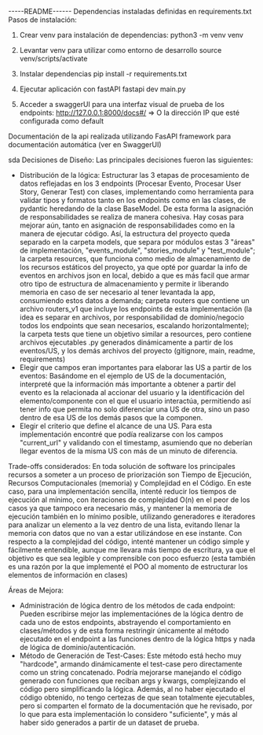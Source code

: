 -----README------
Dependencias instaladas definidas en requirements.txt
Pasos de instalación:
1) Crear venv para instalación de dependencias:
python3 -m venv venv

2) Levantar venv para utilizar como entorno de desarrollo
source venv/scripts/activate

3) Instalar dependencias
pip install -r requirements.txt

4) Ejecutar aplicación con fastAPI
fastapi dev main.py

5) Acceder a swaggerUI para una interfaz visual de prueba de los endpoints:
http://127.0.0.1:8000/docs#/ => O la dirección IP que esté configurada como default


Documentación de la api realizada utilizando FasAPI framework para documentación automática (ver en SwaggerUI)

sda
Decisiones de Diseño:
Las principales decisiones fueron las siguientes:
- Distribución de la lógica: Estructurar las 3 etapas de procesamiento de datos reflejadas en los 3 endpoints (Procesar Evento, Procesar User Story, Generar Test) con clases, implementando como herramienta para validar tipos y formatos tanto en los endpoints como en las clases, de pydantic heredando de la clase BaseModel. De esta forma la asignación de responsabilidades se realiza de manera cohesiva. Hay cosas para mejorar aún, tanto en asignación de responsabilidades como en la manera de ejecutar código. Así, la estructura del proyecto queda separado en la carpeta models, que separa por módulos estas 3 "áreas" de implementación, "events_module", "stories_module" y "test_module"; la carpeta resources, que funciona como medio de almacenamiento de los recursos estáticos del proyecto, ya que opté por guardar la info de eventos en archivos json en local, debido a que es más facil que armar otro tipo de estructura de almacenamiento y permite ir liberando memoria en caso de ser necesario al tener levantada la app, consumiendo estos datos a demanda; carpeta routers que contiene un archivo routers_v1 que incluye los endpoints de esta implementación (la idea es separar en archivos, por responsabilidad de dominio/negocio todos los endpoints que sean necesarios, escalando horizontalmente); la carpeta tests que tiene un objetivo similar a resources, pero contiene archivos ejecutables .py generados dinámicamente a partir de los eventos/US, y los demás archivos del proyecto (gitignore, main, readme, requirements)
- Elegir que campos eran importantes para elaborar las US a partir de los eventos: Basándome en el ejemplo de US de la documentación, interpreté que la información más importante a obtener a partir del evento es la relacionada al accionar del usuario y la identificación del elemento/componente con el que el usuario interactúa, permitiendo así tener info que permita no solo diferenciar una US de otra, sino un paso dentro de esa US de los demás pasos que la componen.
- Elegir el criterio que define el alcance de una US. Para esta implementación encontré que podía realizarse con los campos "current_url" y validando con el timestamp, asumiendo que no deberían llegar eventos de la misma US con más de un minuto de diferencia.

Trade-offs considerados:
En toda solución de software los principales recursos a someter a un proceso de priorización son Tiempo de Ejecución, Recursos Computacionales (memoria) y Complejidad en el Código. En este caso, para una implementación sencilla, intenté reducir los tiempos de ejecución al mínimo, con iteraciones de complejidad O(n) en el peor de los casos ya que tampoco era necesario más, y mantener la memoria de ejecución también en lo mínimo posible, utilizando generadores e iteradores para analizar un elemento a la vez dentro de una lista, evitando llenar la memoria con datos que no van a estar utilizándose en ese instante. Con respecto a la complejidad del código, intenté mantener un código simple y fácilmente entendible, aunque me llevara más tiempo de escritura, ya que el objetivo es que sea legible y comprensible con poco esfuerzo (esta también es una razón por la que implementé el POO al momento de estructurar los elementos de información en clases)

Áreas de Mejora:
- Administración de lógica dentro de los métodos de cada endpoint: Pueden escribirse mejor las implementaciónes de la lógica dentro de cada uno de estos endpoints, abstrayendo el comportamiento en clases/métodos y de esta forma restringir únicamente al método ejecutado en el endpoint a las funciones dentro de la lógica https y nada de lógica de dominio/autenticación.
- Método de Generación de Test-Cases: Este método está hecho muy "hardcode", armando dinámicamente el test-case pero directamente como un string concatenado. Podría mejorarse manejando el código generado con funciones que reciban args y kwargs, complejizando el código pero simplificando la lógica. Además, al no haber ejecutado el código obtenido, no tengo certezas de que sean totalmente ejecutables, pero si comparten el formato de la documentación que he revisado, por lo que para esta implementación lo considero "suficiente", y más al haber sido generados a partir de un dataset de prueba.